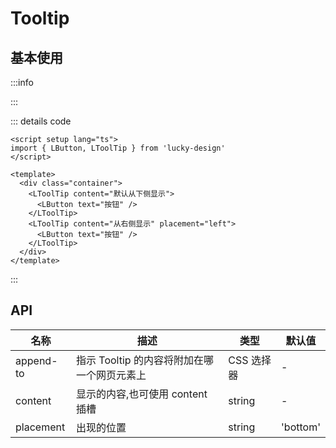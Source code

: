 # Tooltip

<script setup>
import Basic from '../../examples/tooltip/basic.vue'
</script>

## 基本使用

:::info

<Basic />

:::

::: details code

```vue
<script setup lang="ts">
import { LButton, LToolTip } from 'lucky-design'
</script>

<template>
  <div class="container">
    <LToolTip content="默认从下侧显示">
      <LButton text="按钮" />
    </LToolTip>
    <LToolTip content="从右侧显示" placement="left">
      <LButton text="按钮" />
    </LToolTip>
  </div>
</template>
```

:::

## API

| 名称      | 描述                                        | 类型       | 默认值   |
| --------- | ------------------------------------------- | ---------- | -------- |
| append-to | 指示 Tooltip 的内容将附加在哪一个网页元素上 | CSS 选择器 | -        |
| content   | 显示的内容,也可使用 content 插槽            | string     | -        |
| placement | 出现的位置                                  | string     | 'bottom' |
